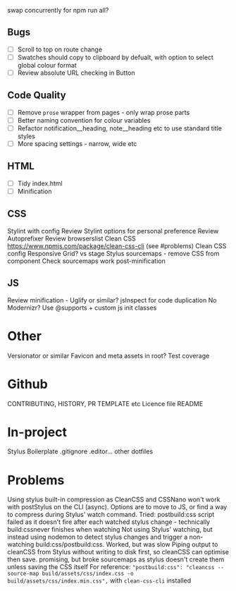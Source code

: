 swap concurrently for npm run all?

## Bugs
- [ ] Scroll to top on route change
- [ ] Swatches should copy to clipboard by defualt, with option to select global colour format
- [ ] Review absolute URL checking in Button

## Code Quality
- [ ] Remove `prose` wrapper from pages - only wrap prose parts
- [ ] Better naming convention for colour variables
- [ ] Refactor notification__heading, note__heading etc to use standard title styles
- [ ] More spacing settings - narrow, wide etc

## HTML
- [ ] Tidy index.html
- [ ] Minification

## CSS
Stylint with config
Review Stylint options for personal preference
Review Autoprefixer
Review browserslist
Clean CSS https://www.npmjs.com/package/clean-css-cli (see #problems)
Clean CSS config
Responsive Grid? vs stage
Stylus sourcemaps - remove CSS from component
Check sourcemaps work post-minification

## JS
Review minification - Uglify or similar?
jsInspect for code duplication
No Modernizr? Use @supports + custom js init classes

# Other
Versionator or similar
Favicon and meta assets in root?
Test coverage

# Github
CONTRIBUTING, HISTORY, PR TEMPLATE etc
Licence file
README

# In-project
Stylus Boilerplate
.gitignore
.editor…
other dotfiles


# Problems
Using stylus built-in compression as CleanCSS and CSSNano won't work with postStylus on the CLI (async). Options are to  move to JS, or find a way to compress during Stylus' watch command.
Tried:
  postbuild:css script failed as it doesn't fire after each watched stylus change - technically build:cssnever finishes when watching
  Not using Stylus' watching, but instead using nodemon to detect stylus changes and trigger a non-watching build:css/postbuild:css. Worked, but was slow
  Piping output to cleanCSS from Stylus without writing to disk first, so cleanCSS can optimise then save. promising, but broke sourcemaps as stylus doesn't create them unless saving the CSS itself
For reference:
`"postbuild:css": "cleancss --source-map build/assets/css/index.css -o build/assets/css/index.min.css",` with `clean-css-cli` installed
